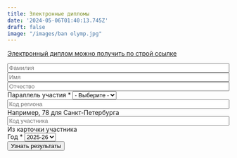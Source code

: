```yaml
---
title: Электронные дипломы
date: '2024-05-06T01:40:13.745Z'
draft: false
image: "/images/ban olymp.jpg"
---
```


[Электронный диплом можно получить по строй ссылке](https://yumsh.ru/cms/ol-tour2)

<form action="/cms/ol-tour2" method="post" id="olymp-results-tour2-query-form" accept-charset="UTF-8">
    <div>
        <div class="form-item form-type-textfield form-item-family">
            <input type="text" id="edit-family" name="family" value="" size="60" maxlength="128" class="form-text required" placeholder="Фамилия">
        </div>
        <div class="form-item form-type-textfield form-item-name">
            <input type="text" id="edit-name" name="name" value="" size="60" maxlength="128" class="form-text required" placeholder="Имя">
        </div>
        <div class="form-item form-type-textfield form-item-patronymic">
            <input type="text" id="edit-patronymic" name="patronymic" value="" size="60" maxlength="128" class="form-text" placeholder="Отчество">
        </div>
        <div class="form-item form-type-select form-item-paral">
            <label for="edit-paral">Параллель участия <span class="form-required" title="Обязательно для заполнения.">*</span></label>
            <select id="edit-paral" name="paral" class="form-select required">
                <option value="" selected="selected">- Выберите -</option>
                <option value="4">4</option>
                <option value="5">5</option>
                <option value="6">6</option>
                <option value="7">7</option>
                <option value="8">8</option>
                <option value="9">9</option>
                <option value="10">10</option>
                <option value="11">11</option>
            </select>
        </div>
        <div class="form-item form-type-textfield form-item-reg-code">
            <input type="text" id="edit-reg-code" name="reg_code" value="" size="60" maxlength="128" class="form-text" placeholder="Код региона">
            <div class="description">Например, 78 для Санкт-Петербурга</div>
        </div>
        <div class="form-item form-type-textfield form-item-code">
            <input type="text" id="edit-code" name="code" value="" size="60" maxlength="128" class="form-text" placeholder="Код участника">
            <div class="description">Из карточки участника</div>
        </div>
        <div class="form-item form-type-select form-item-year">
            <label for="edit-year">Год <span class="form-required" title="Обязательно для заполнения.">*</span></label>
                <select id="edit-year" name="year" class="form-select required">
                <option value="2019">2019</option>
                <option value="2020">2020-21</option>
                <option value="2021">2021-22</option>
                <option value="2022">2022-23</option>
                <option value="2023">2023-24</option>
                <option value="2024">2024-25</option>
                <option value="2025" selected="selected">2025-26</option>
            </select>
        </div>
        <input type="submit" id="edit-submit" name="op" value="Узнать результаты" class="form-submit">
        <input type="hidden" name="form_build_id" value="form-vCZsC4qK91vtMsfqxgjoJZqwu3f4hOzYoC53akxvwYU">
        <input type="hidden" name="form_id" value="olymp_results_tour2_query_form">
    </div>
</form>